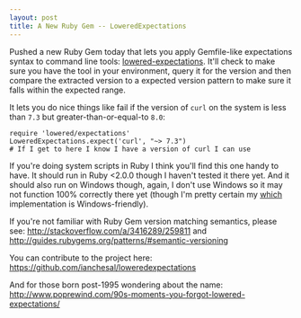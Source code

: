 ```yaml
---
layout: post
title: A New Ruby Gem -- LoweredExpectations
---
```


Pushed a new Ruby Gem today that lets you apply Gemfile-like expectations syntax to command line tools: [lowered-expectations](https://rubygems.org/gems/lowered-expectations). It'll check to make sure you have the tool in your environment, query it for the version and then compare the extracted version to a expected version pattern to make sure it falls within the expected range.

It lets you do nice things like fail if the version of `curl` on the system is less than `7.3` but greater-than-or-equal-to `8.0`:

    require 'lowered/expectations'
    LoweredExpectations.expect('curl', "~> 7.3")
    # If I get to here I know I have a version of curl I can use

If you're doing system scripts in Ruby I think you'll find this one handy to have. It should run in Ruby <2.0.0 though I haven't tested it there yet. And it should also run on Windows though, again, I don't use Windows so it may not function 100% correctly there yet (though I'm pretty certain my [which](https://github.com/ianchesal/loweredexpectations/blob/master/lib/lowered/expectations.rb#L39) implementation is Windows-friendly).

If you're not familiar with Ruby Gem version matching semantics, please see: http://stackoverflow.com/a/3416289/259811 and http://guides.rubygems.org/patterns/#semantic-versioning

You can contribute to the project here: https://github.com/ianchesal/loweredexpectations

And for those born post-1995 wondering about the name: http://www.poprewind.com/90s-moments-you-forgot-lowered-expectations/
